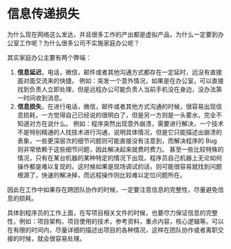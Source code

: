 # 信息传递损失

为什么现在网络这么发达，并且很多工作的产出都是虚拟产品，为什么一定要到办公室工作呢？为什么很多公司不实施家庭办公呢？

其实家庭办公主要有两个弊端：

1. **信息延迟**，电话，微信，邮件或者其他沟通方式都存在一定延时，远没有直接面对面交流来的快捷。
   例如：突发一个意外情况，如果是在办公室，可以直接找到负责人立即处理，但是远程办公可能负责人当前手机没在身边，没办法第一时间收到消息。
2. **信息损失**，在进行电话，微信，邮件或者其他方式沟通的时候，很容易出现信息损耗，一方觉得自己已经说的很明白了，但是另一方则是一头雾水，完全不知道对方在说什么。
   例如：程序突然出现意外崩溃，需要进行解决，一个技术不是特别精通的人找技术进行沟通，说明具体情况，但是它只能描述出崩溃的表象，一些更深层次的细节问题则可能直接没有注意到，而解决程序的 Bug 则非常依赖于这些细节问题，因此解决起来就费时费力。
   甚至一些比较特殊的情况，只有在某台机器的某种特定的情况下出现，程序员自己机器上无论如何操作都是难以复现的，这时候如果是现场调试的话，则可能很容易就找到问题根源了，快速的解决掉，而远程操作则比较难以定位问题所在。

因此在工作中如果存在跨团队协作的时候，一定要注意信息的完整性，尽量避免信息的损耗。

具体到程序员的工作上面，在写项目相关文件的时候，也要尽力保证信息的完整性，例如：项目架构，项目使用的技术，参考资料，重点内容，核心逻辑等。可以在有限的时间内，尽量详细的描述出项目的各种情况，这样在团队协作或者离职交接的时候，就会很容易处理。